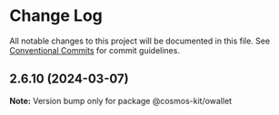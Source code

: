 # Change Log

All notable changes to this project will be documented in this file.
See [Conventional Commits](https://conventionalcommits.org) for commit guidelines.

## 2.6.10 (2024-03-07)

**Note:** Version bump only for package @cosmos-kit/owallet

